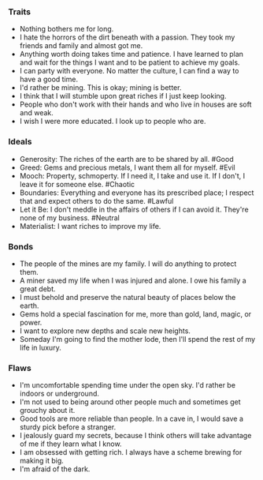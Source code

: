 
### Traits
- Nothing bothers me for long.
- I hate the horrors of the dirt beneath with a passion. They took my friends and family and almost got me.
- Anything worth doing takes time and patience. I have learned to plan and wait for the things I want and to be patient to achieve my goals.
- I can party with everyone. No matter the culture, I can find a way to have a good time.
- I'd rather be mining. This is okay; mining is better.
- I think that I will stumble upon great riches if I just keep looking.
- People who don't work with their hands and who live in houses are soft and weak.
- I wish I were more educated. I look up to people who are.
### Ideals
- Generosity: The riches of the earth are to be shared by all. #Good
- Greed: Gems and precious metals, I want them all for myself. #Evil
- Mooch: Property, schmoperty. If I need it, I take and use it. If I don't, I leave it for someone else. #Chaotic
- Boundaries: Everything and everyone has its prescribed place; I respect that and expect others to do the same. #Lawful
- Let it Be: I don't meddle in the affairs of others if I can avoid it. They're none of my business. #Neutral
- Materialist: I want riches to improve my life.

### Bonds
- The people of the mines are my family. I will do anything to protect them.
- A miner saved my life when I was injured and alone. I owe his family a great debt.
- I must behold and preserve the natural beauty of places below the earth.
- Gems hold a special fascination for me, more than gold, land, magic, or power.
- I want to explore new depths and scale new heights.
- Someday I'm going to find the mother lode, then I'll spend the rest of my life in luxury.

### Flaws
- I'm uncomfortable spending time under the open sky. I'd rather be indoors or underground.
- I'm not used to being around other people much and sometimes get grouchy about it.
- Good tools are more reliable than people. In a cave in, I would save a sturdy pick before a stranger.
- I jealously guard my secrets, because I think others will take advantage of me if they learn what I know.
- I am obsessed with getting rich. I always have a scheme brewing for making it big.
- I'm afraid of the dark.
